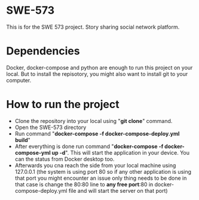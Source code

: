 # SWE-573
This is for the SWE 573 project. Story sharing social network platform.

# Dependencies
Docker, docker-compose and python are enough to run this project on your local. But to install the repisotory, you might also want to install git to your computer.

# How to run the project
- Clone the repository into your local using "**git clone**" command. 
- Open the SWE-573 directory
- Run command "**docker-compose -f docker-compose-deploy.yml build**" 
- After everything is done run command "**docker-compose -f docker-compose-yml up -d**". This will start the application in your device. You can the status from Docker desktop too.
- Afterwards you cna reach the side from your local machine using 127.0.0.1 (the system is using port 80 so if any other application is using that port you might encounter an issue only thing needs to be done in that case is change the 80:80 line to **any free port**:80 in docker-compose-deploy.yml file and will start the server on that port)
 
